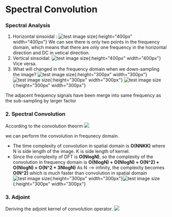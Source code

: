 # Spectral Convolution
### Spectral Analysis
1. Horizontal sinsoidal : 
![test image size](https://i.imgur.com/ymlgpKf.png){:height="400px" width="400px"}
We can see there is only two points in the frequency domain, which means that there are only one frequency in the horizontal direction and DC in vetical direction.
2. Vertical sinsoidal:
![test image size](https://i.imgur.com/diQ7hlZ.png){:height="400px" width="400px"}
Vice versa.
3. What will changed in the frequency domain when we down-sampling the image?
![test image size](https://i.imgur.com/tEc95nv.png){:height="300px" width="300px"}
![test image size](https://i.imgur.com/OZYJluX.png){:height="300px" width="300px"}
![test image size](https://i.imgur.com/s6lTMHR.png){:height="300px" width="300px"}


The adjacent frequency signals have been merge into same frequency as the sub-sampling by larger factor

### 2. Spectral Convolution
According to the convolution theorm 
![](https://i.imgur.com/nqnXUUZ.png)

we can perform the convolution in frequnecy domain.

* The time complexity of convolution in spatial domain is **O(NNKK)** where N is side length of the image. K is side length of kernel.
* Since the complexity of DFT is **O(NlogN)**, so the complexity of the convolution in frequency domain is
**O(NlogN) + O(NlogN) + O(N^2) + O(NlogN) = O(N^2 + 3NlogN)**
As N --> infinity, the complexity becomes **O(N^2)** which is much faster than convolution in spatial domain
![test image size](https://i.imgur.com/V80x24W.png){:height="300px" width="300px"}![test image size](https://i.imgur.com/ZuFkjnN.png){:height="300px" width="300px"}
### 3. Adjoint
Deriving the adjoint kernel of convolution operator.
![](https://i.imgur.com/3jOHOIZ.png)



